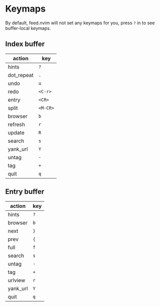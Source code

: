 # Keymaps

By default, feed.nvim will not set any keymaps for you, press `?` in to see buffer-local keymaps.

## Index buffer

| action     | key      |
| ---------- | -------- |
| hints      | `?`      |
| dot_repeat | `.`      |
| undo       | `u`      |
| redo       | `<C-r>`  |
| entry      | `<CR>`   |
| split      | `<M-CR>` |
| browser    | `b`      |
| refresh    | `r`      |
| update     | `R`      |
| search     | `s`      |
| yank_url   | `Y`      |
| untag      | `-`      |
| tag        | `+`      |
| quit       | `q`      |

## Entry buffer

| action   | key |
| -------- | --- |
| hints    | `?` |
| browser  | `b` |
| next     | `}` |
| prev     | `{` |
| full     | `f` |
| search   | `s` |
| untag    | `-` |
| tag      | `+` |
| urlview  | `r` |
| yank_url | `Y` |
| quit     | `q` |

